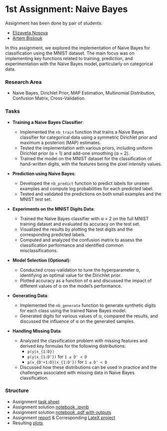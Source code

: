 # 1st Assignment: Naive Bayes

Assignment has been done by pair of students:
- [Elizaveta Nosova](https://github.com/liza-no)
- [Artem Bisliouk](https://github.com/abisliouk)

In this assignment, we explored the implementation of Naive Bayes for classification using the MNIST dataset. The main focus was on implementing key functions related to training, prediction, and experimentation with the Naive Bayes model, particularly on categorical data.

### Research Area
- Naive Bayes, Dirichlet Prior, MAP Estimation, Multinomial Distribution, Confusion Matrix, Cross-Validation.

### Tasks

- **Training a Naive Bayes Classifier**:
  - Implemented the `nb_train` function that trains a Naive Bayes classifier for categorical data using a symmetric Dirichlet prior and maximum a posteriori (MAP) estimates.
  - Tested the implementation with various priors, including uniform Dirichlet prior (α = 1) and add-one smoothing (α = 2).
  - Trained the model on the MNIST dataset for the classification of hand-written digits, with the features being the pixel intensity values.

- **Prediction using Naive Bayes**:
  - Developed the `nb_predict` function to predict labels for unseen examples and compute log probabilities for each predicted label.
  - Tested and validated the predictions on both small examples and the MNIST test set.

- **Experiments on the MNIST Digits Data**:
  - Trained the Naive Bayes classifier with α = 2 on the full MNIST training dataset and evaluated its accuracy on the test set.
  - Visualized the results by plotting the test digits and the corresponding predicted labels.
  - Computed and analyzed the confusion matrix to assess the classification performance and identified common misclassifications.

- **Model Selection (Optional)**:
  - Conducted cross-validation to tune the hyperparameter α, identifying an optimal value for the Dirichlet prior.
  - Plotted accuracy as a function of α and discussed the impact of different values of α on the model’s performance.

- **Generating Data**:
  - Implemented the `nb_generate` function to generate synthetic digits for each class using the trained Naive Bayes model.
  - Generated digits for various values of α, compared the results, and discussed the influence of α on the generated samples.
  
- **Handling Missing Data**:
  - Analyzed the classification problem with missing features and derived key formulas for the following distributions:
    - `p(y|x_{1:D})`
    - `p(y|x_{1:D'})` for `1 ≤ D' < D`
    - `p(x_{D'+1:D}|x_{1:D'})` for `1 ≤ D' < D`
  - Discussed how these distributions can be used in practice and the challenges associated with missing data in Naive Bayes classification.
  
### Structure

- Assignment [task sheet](https://github.com/abisliouk/IE675b-machine-learning/blob/main/Assignment%201.%20Naive%20Bayes/assignment01-nb-task-sheet.pdf) 
- Assignment solution [notebook .ipynb](https://github.com/abisliouk/IE675b-machine-learning/blob/main/Assignment%201.%20Naive%20Bayes/assignment01-nb-solution.ipynb)
- Assignment solution [notebook .pdf with outputs](https://github.com/abisliouk/IE675b-machine-learning/blob/main/Assignment%201.%20Naive%20Bayes/assignment01-nb-solution.pdf)
- Assignment [report](https://github.com/abisliouk/IE675b-machine-learning/blob/main/Assignment%201.%20Naive%20Bayes/assignment01-nb-report.pdf) & Corresponding [LateX project](https://www.overleaf.com/project/670aec2240f8d8bbf5ceff97)
- Resulting [plots](https://github.com/abisliouk/IE675b-machine-learning/tree/main/Assignment%201.%20Naive%20Bayes/resulting%20plots)

